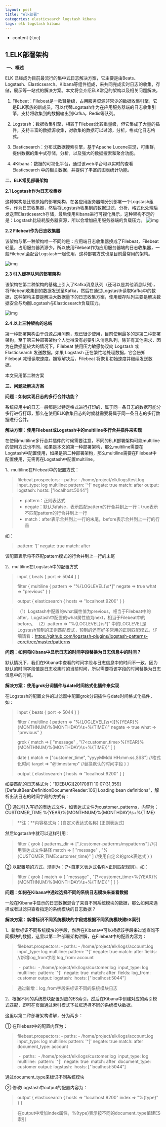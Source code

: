 ```yaml
---
layout: post
title: "elk部署"
categories: elasticsearch logstash kibana
tags: elk logstash kibana
---
```


* content
{:toc}

## 1.ELK部署架构

​	**一、概述**

ELK 已经成为目前最流行的集中式日志解决方案，它主要是由Beats、Logstash、Elasticsearch、Kibana等组件组成，来共同完成实时日志的收集，存储，展示等一站式的解决方案。本文将会介绍ELK常见的架构以及相关问题解决。




1. Filebeat：Filebeat是一款轻量级，占用服务资源非常少的数据收集引擎，它是ELK家族的新成员，可以代替Logstash作为在应用服务器端的日志收集引擎，支持将收集到的数据输出到Kafka，Redis等队列。

 

2. Logstash：数据收集引擎，相较于Filebeat比较重量级，但它集成了大量的插件，支持丰富的数据源收集，对收集的数据可以过滤，分析，格式化日志格式。

 

3. Elasticsearch：分布式数据搜索引擎，基于Apache Lucene实现，可集群，提供数据的集中式存储，分析，以及强大的数据搜索和聚合功能。

 

4. 4Kibana：数据的可视化平台，通过该web平台可以实时的查看 Elasticsearch 中的相关数据，并提供了丰富的图表统计功能。

**二、ELK常见部署架构**

**2.1 Logstash作为日志收集器**

这种架构是比较原始的部署架构，在各应用服务器端分别部署一个Logstash组件，作为日志收集器，然后将Logstash收集到的数据过滤、分析、格式化处理后发送至Elasticsearch存储，最后使用Kibana进行可视化展示，这种架构不足的是：Logstash比较耗服务器资源，所以会增加应用服务器端的负载压力。
![img](http://mmbiz.qpic.cn/mmbiz_png/icNyEYk3VqGk2JcFsJS8uM1z0uczq4ApHzXRQ0J6YhHib8ZH8vbvqLEQz7kjmdGjZcUpaibxs7g5icKVMFP8zjibgCg/0?wx_fmt=png)

 

**2.2 Filebeat作为日志收集器**

该架构与第一种架构唯一不同的是：应用端日志收集器换成了Filebeat，Filebeat轻量，占用服务器资源少，所以使用Filebeat作为应用服务器端的日志收集器，一般Filebeat会配合Logstash一起使用，这种部署方式也是目前最常用的架构。

 

![img](http://mmbiz.qpic.cn/mmbiz_png/icNyEYk3VqGk2JcFsJS8uM1z0uczq4ApHDfbTWAiaNq7UoIgCLRtO9UMXXlTog2diajJGV15tqLMFudG9J86msMMQ/0?wx_fmt=png)

 

**2.3 引入缓存队列的部署架构**

该架构在第二种架构的基础上引入了Kafka消息队列（还可以是其他消息队列），将Filebeat收集到的数据发送至Kafka，然后在通过Logstasth读取Kafka中的数据，这种架构主要是解决大数据量下的日志收集方案，使用缓存队列主要是解决数据安全与均衡Logstash与Elasticsearch负载压力。

 

 

![img](http://mmbiz.qpic.cn/mmbiz_png/icNyEYk3VqGk2JcFsJS8uM1z0uczq4ApHGn4mJQWMtkCEeXBAKdTuFcBkEAWJGIYnuegTlrnIQZXWBEtZQ1hXsQ/0?wx_fmt=png)

 

**2.4 以上三种架构的总结**

第一种部署架构由于资源占用问题，现已很少使用，目前使用最多的是第二种部署架构，至于第三种部署架构个人觉得没有必要引入消息队列，除非有其他需求，因为在数据量较大的情况下，Filebeat 使用压力敏感协议向 Logstash 或 Elasticsearch 发送数据。如果 Logstash 正在繁忙地处理数据，它会告知 Filebeat 减慢读取速度。拥塞解决后，Filebeat 将恢复初始速度并继续发送数据。

本文采用第二种方案


**三、问题及解决方案**

**问题：如何实现日志的多行合并功能？**

系统应用中的日志一般都是以特定格式进行打印的，属于同一条日志的数据可能分多行进行打印，那么在使用ELK收集日志的时候就需要将属于同一条日志的多行数据进行合并。

**解决方案：使用Filebeat或Logstash中的multiline多行合并插件来实现**

 

在使用multiline多行合并插件的时候需要注意，不同的ELK部署架构可能multiline的使用方式也不同，如果是本文的第一种部署架构，那么multiline需要在Logstash中配置使用，如果是第二种部署架构，那么multiline需要在Filebeat中配置使用，无需再在Logstash中配置multiline。

1、multiline在Filebeat中的配置方式：

 

> filebeat.prospectors:
>     \-
>        paths:
>           \- /home/project/elk/logs/test.log
>        input_type: log 
>        multiline:
>             pattern: '^\['
>             negate: true
>             match: after
> output:
>    logstash:
>       hosts: ["localhost:5044"]

 

> - pattern：正则表达式
> - negate：默认为false，表示匹配pattern的行合并到上一行；true表示不匹配pattern的行合并到上一行
> - match：after表示合并到上一行的末尾，before表示合并到上一行的行首

 

如：

 

> pattern: '\['
> negate: true
> match: after

该配置表示将不匹配pattern模式的行合并到上一行的末尾

2、multiline在Logstash中的配置方式

 

> input {
>   beats {
>     port => 5044
>   }
> }
>
> filter {
>   multiline {
>     pattern => "%{LOGLEVEL}\s*\]"
>     negate => true
>     what => "previous"
>   }
> }
>
> output {
>   elasticsearch {
>     hosts => "localhost:9200"
>   }
> }

 

> （1）Logstash中配置的what属性值为previous，相当于Filebeat中的after，Logstash中配置的what属性值为next，相当于Filebeat中的before。
> （2）pattern => "%{LOGLEVEL}\s*\]" 中的LOGLEVEL是Logstash预制的正则匹配模式，预制的还有好多常用的正则匹配模式，详细请看：https://github.com/logstash-plugins/logstash-patterns-core/tree/master/patterns

 

**问题：如何将Kibana中显示日志的时间字段替换为日志信息中的时间？**

默认情况下，我们在Kibana中查看的时间字段与日志信息中的时间不一致，因为默认的时间字段值是日志收集时的当前时间，所以需要将该字段的时间替换为日志信息中的时间。

**解决方案：使用grok分词插件与date时间格式化插件来实现**

在Logstash的配置文件的过滤器中配置grok分词插件与date时间格式化插件，如：

 

> input {
>   beats {
>     port => 5044
>   }
> }
>
> filter {
>   multiline {
>     pattern => "%{LOGLEVEL}\s*\]\[%{YEAR}%{MONTHNUM}%{MONTHDAY}\s+%{TIME}\]"
>     negate => true
>     what => "previous"
>   }
>
>   grok {
>     match => [ "message" , "(?<customer_time>%{YEAR}%{MONTHNUM}%{MONTHDAY}\s+%{TIME})" ]
>   }
>
>   date {
>         match => ["customer_time", "yyyyMMdd HH:mm:ss,SSS"] //格式化时间
>         target => "@timestamp" //替换默认的时间字段
>   }
> }
>
> output {
>   elasticsearch {
>     hosts => "localhost:9200"
>   }
> }

 

如要匹配的日志格式为：“[DEBUG][20170811 10:07:31,359][DefaultBeanDefinitionDocumentReader:106] Loading bean definitions”，解析出该日志的时间字段的方式有：

① 通过引入写好的表达式文件，如表达式文件为customer_patterns，内容为：
CUSTOMER_TIME %{YEAR}%{MONTHNUM}%{MONTHDAY}\s+%{TIME}

 

> **注：**内容格式为：[自定义表达式名称] [正则表达式]

 

然后logstash中就可以这样引用：

 

> filter {
>   grok {
>       patterns_dir => ["./customer-patterms/mypatterns"] //引用表达式文件路径
>       match => [ "message" , "%{CUSTOMER_TIME:customer_time}" ] //使用自定义的grok表达式
>   }
> }

 

② 以配置项的方式，规则为：(?<自定义表达式名称>正则匹配规则)，如：

 

> filter {
>   grok {
>     match => [ "message" , "(?<customer_time>%{YEAR}%{MONTHNUM}%{MONTHDAY}\s+%{TIME})" ]
>   }
> }

 

**问题：如何在Kibana中通过选择不同的系统日志模块来查看数据**

一般在Kibana中显示的日志数据混合了来自不同系统模块的数据，那么如何来选择或者过滤只查看指定的系统模块的日志数据？

**解决方案：新增标识不同系统模块的字段或根据不同系统模块建ES索引**

1、新增标识不同系统模块的字段，然后在Kibana中可以根据该字段来过滤查询不同模块的数据，这里以第二种部署架构讲解，在Filebeat中的配置内容为：

 

> filebeat.prospectors:
>     \-
>        paths:
>           \- /home/project/elk/logs/account.log
>        input_type: log 
>        multiline:
>             pattern: '^\['
>             negate: true
>             match: after
>        fields: //新增log_from字段
>          log_from: account
>
> ​    \-
> ​       paths:
> ​          \- /home/project/elk/logs/customer.log
> ​       input_type: log 
> ​       multiline:
> ​            pattern: '^\['
> ​            negate: true
> ​            match: after
> ​       fields:
> ​         log_from: customer
> output:
>    logstash:
> ​      hosts: ["localhost:5044"]

 

> 通过新增：log_from字段来标识不同的系统模块日志

 

2、根据不同的系统模块配置对应的ES索引，然后在Kibana中创建对应的索引模式匹配，即可在页面通过索引模式下拉框选择不同的系统模块数据。

 

这里以第二种部署架构讲解，分为两步：

 

① 在Filebeat中的配置内容为：

 

> filebeat.prospectors:
>     \-
>        paths:
>           \- /home/project/elk/logs/account.log
>        input_type: log 
>        multiline:
>             pattern: '^\['
>             negate: true
>             match: after
>        document_type: account
>
> ​    \-
> ​       paths:
> ​          \- /home/project/elk/logs/customer.log
> ​       input_type: log 
> ​       multiline:
> ​            pattern: '^\['
> ​            negate: true
> ​            match: after
> ​       document_type: customer
> output:
>    logstash:
> ​      hosts: ["localhost:5044"]

 

通过document_type来标识不同系统模块

② 修改Logstash中output的配置内容为：

 

> output {
>   elasticsearch {
>     hosts => "localhost:9200"
>     index => "%{type}"
>   }
> }

 

> 在output中增加index属性，%{type}表示按不同的document_type值建ES索引